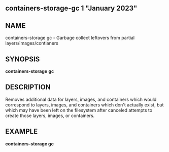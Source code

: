 ## containers-storage-gc 1 "January 2023"

## NAME
containers-storage gc - Garbage collect leftovers from partial layers/images/contianers

## SYNOPSIS
**containers-storage** **gc**

## DESCRIPTION
Removes additional data for layers, images, and containers which would
correspond to layers, images, and containers which don't actually exist, but
which may have been left on the filesystem after canceled attempts to create
those layers, images, or containers.

## EXAMPLE
**containers-storage gc**
